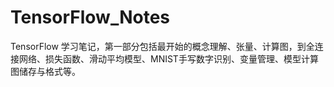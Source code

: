 # TensorFlow_Notes

TensorFlow 学习笔记，第一部分包括最开始的概念理解、张量、计算图，到全连接网络、损失函数、滑动平均模型、MNIST手写数字识别、变量管理、模型计算图储存与格式等。
